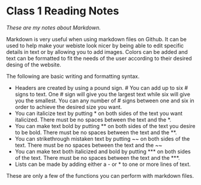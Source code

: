 # Class 1 Reading Notes

*These are my notes about Markdown.*

Markdown is very useful when using markdown files on Github. It can be used to help make your webiste look nicer by being able to edit specific details in text or by allowing you to add images. Colors can be added and text can be formatted to fit the needs of the user according to their desired desing of the website.

The following are basic writing and formatting syntax.

- Headers are created by using a pound sign. # You can add up to six # signs to text. One # sign will give you the largest text while six will give you the smallest. You can any number of # signs between one and six in order to achieve the desired size you want.
- You can italicize text by putting * on both sides of the text you want italicized. There must be no spaces between the text and the *.
- You can make text bold by putting ** on both sides of the text you desire to be bold. There must be no spaces between the text and the **.
- You can strikethrough mistaken text by putting ~~ on both sides of the text. There must be no spaces between the text and the ~~
- You can make text both italicized and bold by putting *** on both sides of the text. There must be no spaces between the text and the ***. 
- Lists can be made by adding either a - or * to one or more lines of text.

These are only a few of the functions you can perform with markdown files.
